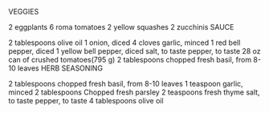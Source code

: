 VEGGIES

2 eggplants
6 roma tomatoes
2 yellow squashes
2 zucchinis
SAUCE

2 tablespoons olive oil
1 onion, diced
4 cloves garlic, minced
1 red bell pepper, diced
1 yellow bell pepper, diced
salt, to taste
pepper, to taste
28 oz can of crushed tomatoes(795 g)
2 tablespoons chopped fresh basil, from 8-10 leaves
HERB SEASONING

2 tablespoons chopped fresh basil, from 8-10 leaves
1 teaspoon garlic, minced
2 tablespoons Chopped fresh parsley
2 teaspoons fresh thyme
salt, to taste
pepper, to taste
4 tablespoons olive oil